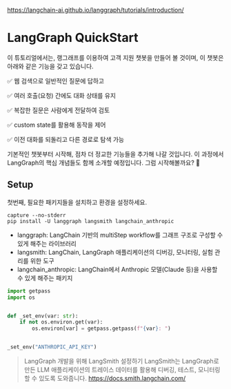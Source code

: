 https://langchain-ai.github.io/langgraph/tutorials/introduction/

# LangGraph QuickStart
이 튜토리얼에서는, 랭그래프를 이용하여 고객 지원 챗봇을 만들어 볼 것이며, 이 챗봇은 아래와 같은 기능을 갖고 있습니다.

✅ 웹 검색으로 일반적인 질문에 답하고

✅ 여러 호출(요청) 간에도 대화 상태를 유지

✅ 복잡한 질문은 사람에게 전달하여 검토

✅ custom state를 활용해 동작을 제어

✅ 이전 대화를 되돌리고 다른 경로로 탐색 가능

기본적인 챗봇부터 시작해, 점차 더 정교한 기능들을 추가해 나갈 것입니다. 이 과정에서 LangGraph의 핵심 개념들도 함께 소개할 예정입니다. 그럼 시작해볼까요? 🌟

## Setup
첫번째, 필요한 패키지들을 설치하고 환경을 설정하세요.
``` shell
capture --no-stderr
pip install -U langgraph langsmith langchain_anthropic
```
- langgraph: LangChain 기반의 multiStep workflow를 그래프 구조로 구성할 수 있게 해주는 라이브러리
- langsmith: LangChain, LangGraph 애플리케이션의 디버깅, 모니터링, 실험 관리를 위한 도구
- langchain_anthropic: LangChain에서 Anthropic 모델(Claude 등)을 사용할 수 있게 해주는 패키지

``` python
import getpass
import os


def _set_env(var: str):
    if not os.environ.get(var):
        os.environ[var] = getpass.getpass(f"{var}: ")


_set_env("ANTHROPIC_API_KEY")
```

> LangGraph 개발을 위해 LangSmith 설정하기
>  LangSmith는 LangGraph로 만든 LLM 애플리케이션의 트레이스 데이터를 활용해 디버깅, 테스트, 모니터링할 수 있도록 도와줍니다. 
> https://docs.smith.langchain.com/